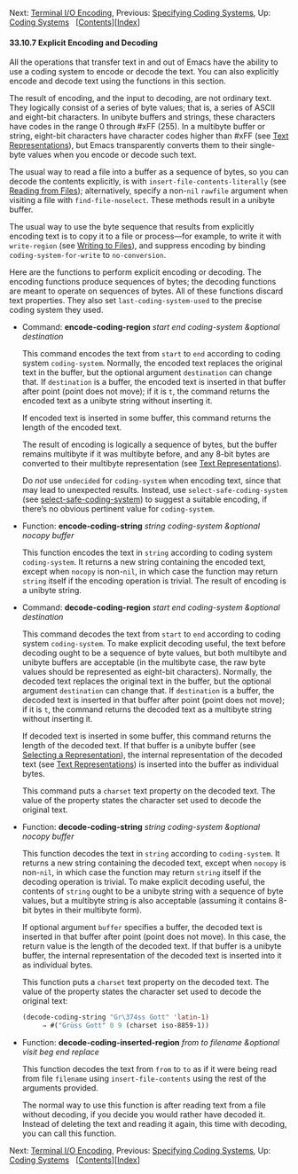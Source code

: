 

Next: [Terminal I/O Encoding](Terminal-I_002fO-Encoding.html), Previous: [Specifying Coding Systems](Specifying-Coding-Systems.html), Up: [Coding Systems](Coding-Systems.html)   \[[Contents](index.html#SEC_Contents "Table of contents")]\[[Index](Index.html "Index")]

#### 33.10.7 Explicit Encoding and Decoding

All the operations that transfer text in and out of Emacs have the ability to use a coding system to encode or decode the text. You can also explicitly encode and decode text using the functions in this section.

The result of encoding, and the input to decoding, are not ordinary text. They logically consist of a series of byte values; that is, a series of ASCII and eight-bit characters. In unibyte buffers and strings, these characters have codes in the range 0 through #xFF (255). In a multibyte buffer or string, eight-bit characters have character codes higher than #xFF (see [Text Representations](Text-Representations.html)), but Emacs transparently converts them to their single-byte values when you encode or decode such text.

The usual way to read a file into a buffer as a sequence of bytes, so you can decode the contents explicitly, is with `insert-file-contents-literally` (see [Reading from Files](Reading-from-Files.html)); alternatively, specify a non-`nil` `rawfile` argument when visiting a file with `find-file-noselect`. These methods result in a unibyte buffer.

The usual way to use the byte sequence that results from explicitly encoding text is to copy it to a file or process—for example, to write it with `write-region` (see [Writing to Files](Writing-to-Files.html)), and suppress encoding by binding `coding-system-for-write` to `no-conversion`.

Here are the functions to perform explicit encoding or decoding. The encoding functions produce sequences of bytes; the decoding functions are meant to operate on sequences of bytes. All of these functions discard text properties. They also set `last-coding-system-used` to the precise coding system they used.

*   Command: **encode-coding-region** *start end coding-system \&optional destination*

    This command encodes the text from `start` to `end` according to coding system `coding-system`. Normally, the encoded text replaces the original text in the buffer, but the optional argument `destination` can change that. If `destination` is a buffer, the encoded text is inserted in that buffer after point (point does not move); if it is `t`, the command returns the encoded text as a unibyte string without inserting it.

    If encoded text is inserted in some buffer, this command returns the length of the encoded text.

    The result of encoding is logically a sequence of bytes, but the buffer remains multibyte if it was multibyte before, and any 8-bit bytes are converted to their multibyte representation (see [Text Representations](Text-Representations.html)).

    Do *not* use `undecided` for `coding-system` when encoding text, since that may lead to unexpected results. Instead, use `select-safe-coding-system` (see [select-safe-coding-system](User_002dChosen-Coding-Systems.html)) to suggest a suitable encoding, if there’s no obvious pertinent value for `coding-system`.

<!---->

*   Function: **encode-coding-string** *string coding-system \&optional nocopy buffer*

    This function encodes the text in `string` according to coding system `coding-system`. It returns a new string containing the encoded text, except when `nocopy` is non-`nil`, in which case the function may return `string` itself if the encoding operation is trivial. The result of encoding is a unibyte string.

<!---->

*   Command: **decode-coding-region** *start end coding-system \&optional destination*

    This command decodes the text from `start` to `end` according to coding system `coding-system`. To make explicit decoding useful, the text before decoding ought to be a sequence of byte values, but both multibyte and unibyte buffers are acceptable (in the multibyte case, the raw byte values should be represented as eight-bit characters). Normally, the decoded text replaces the original text in the buffer, but the optional argument `destination` can change that. If `destination` is a buffer, the decoded text is inserted in that buffer after point (point does not move); if it is `t`, the command returns the decoded text as a multibyte string without inserting it.

    If decoded text is inserted in some buffer, this command returns the length of the decoded text. If that buffer is a unibyte buffer (see [Selecting a Representation](Selecting-a-Representation.html)), the internal representation of the decoded text (see [Text Representations](Text-Representations.html)) is inserted into the buffer as individual bytes.

    This command puts a `charset` text property on the decoded text. The value of the property states the character set used to decode the original text.

<!---->

*   Function: **decode-coding-string** *string coding-system \&optional nocopy buffer*

    This function decodes the text in `string` according to `coding-system`. It returns a new string containing the decoded text, except when `nocopy` is non-`nil`, in which case the function may return `string` itself if the decoding operation is trivial. To make explicit decoding useful, the contents of `string` ought to be a unibyte string with a sequence of byte values, but a multibyte string is also acceptable (assuming it contains 8-bit bytes in their multibyte form).

    If optional argument `buffer` specifies a buffer, the decoded text is inserted in that buffer after point (point does not move). In this case, the return value is the length of the decoded text. If that buffer is a unibyte buffer, the internal representation of the decoded text is inserted into it as individual bytes.

    This function puts a `charset` text property on the decoded text. The value of the property states the character set used to decode the original text:

    ```lisp
    (decode-coding-string "Gr\374ss Gott" 'latin-1)
         ⇒ #("Grüss Gott" 0 9 (charset iso-8859-1))
    ```

<!---->

*   Function: **decode-coding-inserted-region** *from to filename \&optional visit beg end replace*

    This function decodes the text from `from` to `to` as if it were being read from file `filename` using `insert-file-contents` using the rest of the arguments provided.

    The normal way to use this function is after reading text from a file without decoding, if you decide you would rather have decoded it. Instead of deleting the text and reading it again, this time with decoding, you can call this function.

Next: [Terminal I/O Encoding](Terminal-I_002fO-Encoding.html), Previous: [Specifying Coding Systems](Specifying-Coding-Systems.html), Up: [Coding Systems](Coding-Systems.html)   \[[Contents](index.html#SEC_Contents "Table of contents")]\[[Index](Index.html "Index")]
